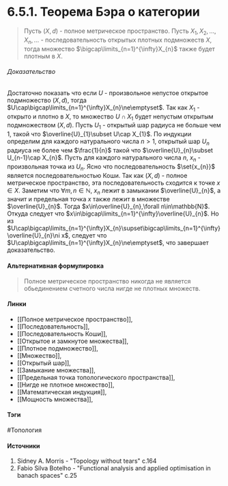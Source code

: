 # 6.5.1. Теорема Бэра о категории
>Пусть $(X,d)$ - полное метрическое пространство. Пусть $X_{1},X_{2},\dots,X_{n},\dots$ - последовательность открытых плотных подмножеств $X$, тогда множество $\bigcap\limits_{n=1}^{\infty}X_{n}$ также будет плотным в $X$.
###### Доказательство
Достаточно показать что если $U$ - произвольное непустое открытое подмножество $(X,d)$, тогда $U\cap\bigcap\limits_{n=1}^{\infty}X_{n}\ne\emptyset$.
Так как $X_{1}$ - открыто и плотно в $X$, то множество $U\cap X_{1}$ будет непустым открытым подмножеством $(X,d)$. Пусть $U_{1}$ - открытый шар радиуса не больше чем $1$, такой что $\overline{U}_{1}\subset U\cap X_{1}$.
По индукции определим для каждого натурального числа $n>1$, открытый шар $U_{n}$ радиуса не более чем $\frac{1}{n}$ такой что $\overline{U}_{n}\subset U_{n-1}\cap X_{n}$.
Пусть для каждого натурального числа $n$, $x_{n}$ - произвольная точка из $U_{n}$. Ясно что последовательность $\set{x_{n}}$ является последовательностью Коши. Так как $(X,d)$ - полное метрическое пространство, эта последовательность сходится к точке $x\in X$.
Заметим что $\forall m,n\in\mathbb{N}$, $x_{n}$ лежит в замыкании $\overline{U}_{n}$, а значит и предельная точка $x$ также лежит в множестве $\overline{U}_{n}$.
Тогда $x\in\overline{U}_{n},\forall n\in\mathbb{N}$. Откуда следует что $x\in\bigcap\limits_{n=1}^{\infty}\overline{U}_{n}$.
Но из $U\cap\bigcap\limits_{n=1}^{\infty}X_{n}\supset\bigcap\limits_{n=1}^{\infty}\overline{U}_{n}\ni x$, следует что $U\cap\bigcap\limits_{n=1}^{\infty}X_{n}\ne\emptyset$, что завершает доказательство.
#### Альтернативная формулировка
>Полное метрическое пространство никогда не является обьединением счетного числа нигде не плотных множеств.
#### Линки
- [[Полное метрическое пространство]],
- [[Последовательность]],
- [[Последовательность Коши]],
- [[Открытое и замкнутое множества]],
- [[Плотное подмножество]],
- [[Множество]],
- [[Открытый шар]],
- [[Замыкание множества]],
- [[Предельная точка топологического пространства]],
- [[Нигде не плотное множество]],
- [[Математическая индукция]],
- [[Мощность множества]],
#### Тэги
 #Топология 
#### Источники
1. Sidney A. Morris - "Topology without tears" c.164
2. Fabio Silva Botelho - "Functional analysis and applied optimisation in banach spaces" c.25